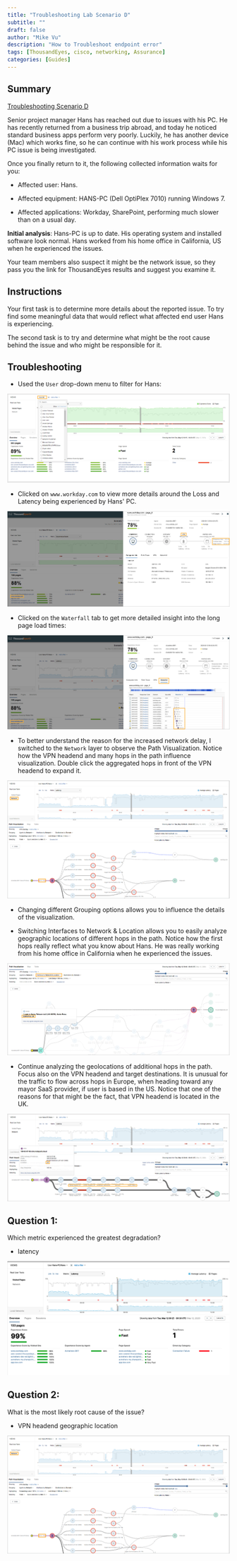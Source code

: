 ```yaml
---
title: "Troubleshooting Lab Scenario D"
subtitle: ""
draft: false
author: "Mike Vu"
description: "How to Troubleshoot endpoint error"
tags: [ThousandEyes, cisco, networking, Assurance]
categories: [Guides]
---
```

## Summary

<a href="https://fkrtqjkhb.share.thousandeyes.com/view/endpoint-agent/?roundId=1589276400">Troubleshooting Scenario D</a>

Senior project manager Hans has reached out due to issues with his PC. He has recently returned from a business trip abroad, and today he noticed standard business apps perform very poorly. Luckily, he has another device (Mac) which works fine, so he can continue with his work process while his PC issue is being investigated.

Once you finally return to it, the following collected information waits for you:

- Affected user: Hans.

- Affected equipment: HANS-PC (Dell OptiPlex 7010) running Windows 7.

- Affected applications: Workday, SharePoint, performing much slower than on a usual day.

**Initial analysis**: Hans-PC is up to date. His operating system and installed software look normal. Hans worked from his home office in California, US when he experienced the issues.

Your team members also suspect it might be the network issue, so they pass you the link for ThousandEyes results and suggest you examine it.

## Instructions

Your first task is to determine more details about the reported issue. To try find some meaningful data that would reflect what affected end user Hans is experiencing.

The second task is to try and determine what might be the root cause behind the issue and who might be responsible for it.

## Troubleshooting

- Used the `User` drop-down menu to filter for Hans:

<img src ="user.png">

- Clicked on `www.workday.com` to view more details around the Loss and Latency being experienced by Hans' PC.

<img src="app-details.png">

- Clicked on the `Waterfall` tab to get more detailed insight into the long page load times:

<img src="waterfall.png">

- To better understand the reason for the increased network delay, I switched to the `Network` layer to observe the Path Visualization. Notice how the VPN headend and many hops in the path influence visualization. Double click the aggregated hops in front of the VPN headend to expand it.

<img src="vpn-path.png">

- Changing different Grouping options allows you to influence the details of the visualization. 

- Switching Interfaces to Network & Location allows you to easily analyze geographic locations of different hops in the path. Notice how the first hops really reflect what you know about Hans. He was really working from his home office in California when he experienced the issues.

<img src="vpn-network-grouping.png">

- Continue analyzing the geolocations of additional hops in the path. Focus also on the VPN headend and target destinations. It is unusual for the traffic to flow across hops in Europe, when heading toward any mayor SaaS provider, if user is based in the US. Notice that one of the reasons for that might be the fact, that VPN headend is located in the UK.

<img src="europe.png">


## Question 1:

Which metric experienced the greatest degradation?

- latency

<img src="latency.png">

## Question 2: 

What is the most likely root cause of the issue?

- VPN headend geographic location

<img src ="vpn-path.png">

